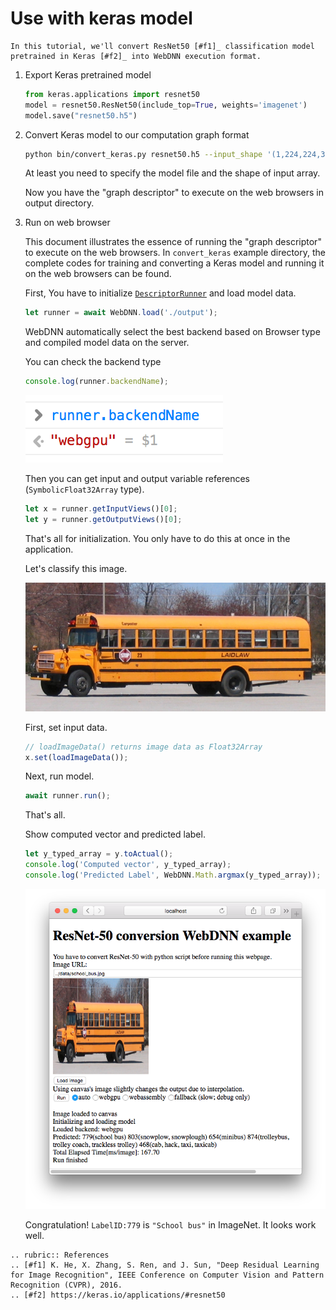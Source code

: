 # Use with keras model

```eval_rst
In this tutorial, we'll convert ResNet50 [#f1]_ classification model 
pretrained in Keras [#f2]_ into WebDNN execution format.
```

1. Export Keras pretrained model

    ```python
    from keras.applications import resnet50
    model = resnet50.ResNet50(include_top=True, weights='imagenet')
    model.save("resnet50.h5")
    ```

2. Convert Keras model to our computation graph format

    ```sh
    python bin/convert_keras.py resnet50.h5 --input_shape '(1,224,224,3)' --out output
    ```

    At least you need to specify the model file and the shape of input array.

    Now you have the "graph descriptor" to execute on the web browsers in output directory.

3. Run on web browser

    This document illustrates the essence of running the "graph descriptor" to execute on the web browsers.
    In `convert_keras` example directory, the complete codes for training and converting a Keras model and running it on the web browsers can be found.

    First, You have to initialize [`DescriptorRunner`](../api_reference/descriptor_runner/interfaces/webdnn.dnndescriptorrunner.html) 
    and load model data.

    ```js
    let runner = await WebDNN.load('./output');
    ```

    WebDNN automatically select the best backend based on Browser type and 
    compiled model data on the server.

    You can check the backend type

    ```js
    console.log(runner.backendName);
    ```

    ![backend](../_static/tutorial/check_backend.png)

    Then you can get input and output variable references (`SymbolicFloat32Array` type).

    ```js
    let x = runner.getInputViews()[0];
    let y = runner.getOutputViews()[0];
    ```

    That's all for initialization. You only have to do this at once in the application.

    Let's classify this image.

    ![sample image](../_static/tutorial/sample_image2.jpeg)

    First, set input data.

    ```js
    // loadImageData() returns image data as Float32Array
    x.set(loadImageData());
    ```

    Next, run model.

    ```js
    await runner.run();
    ```

    That's all.

    Show computed vector and predicted label.

    ```js
    let y_typed_array = y.toActual();
    console.log('Computed vector', y_typed_array);
    console.log('Predicted Label', WebDNN.Math.argmax(y_typed_array));
    ```

    ![result](../_static/tutorial/result_keras.png)

    Congratulation! `LabelID:779` is `"School bus"` in ImageNet. It looks work well.

```eval_rst
.. rubric:: References
.. [#f1] K. He, X. Zhang, S. Ren, and J. Sun, "Deep Residual Learning for Image Recognition", IEEE Conference on Computer Vision and Pattern Recognition (CVPR), 2016.
.. [#f2] https://keras.io/applications/#resnet50
```
